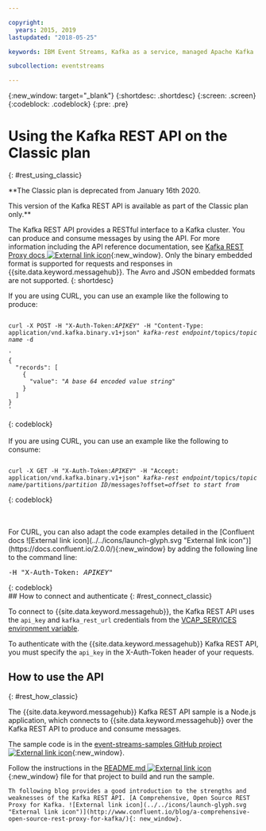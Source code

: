 ```yaml
---

copyright:
  years: 2015, 2019
lastupdated: "2018-05-25"

keywords: IBM Event Streams, Kafka as a service, managed Apache Kafka

subcollection: eventstreams

---
```


{:new_window: target="_blank"}
{:shortdesc: .shortdesc}
{:screen: .screen}
{:codeblock: .codeblock}
{:pre: .pre}

# Using the Kafka REST API on the Classic plan 
{: #rest_using_classic}

**The Classic plan is deprecated from January 16th 2020.

This version of the Kafka REST API is available as part of the Classic plan only.**
<br/>

The Kafka REST API provides a RESTful interface to a Kafka
cluster. You can produce and consume messages by using the
API. For more information including the API reference documentation, see [Kafka REST Proxy docs ![External link icon](../../icons/launch-glyph.svg "External link icon")](https://docs.confluent.io/2.0.0/kafka-rest/docs/index.html){:new_window}. Only the binary embedded format is supported for requests and responses in {{site.data.keyword.messagehub}}. The Avro and JSON embedded formats are not supported.
{: shortdesc}

If you are using CURL, you can use an example like the following to produce:
<pre class="pre"><code>
curl -X POST -H "X-Auth-Token:<var class="keyword varname">APIKEY</var>" -H "Content-Type: application/vnd.kafka.binary.v1+json" <var class="keyword varname">kafka-rest endpoint</var>/topics/<var class="keyword varname">topic name</var> -d 

'
{
  "records": [
    {
      "value": "<var class="keyword varname">A base 64 encoded value string</var>"
    }
  ]
}
'
</code></pre>
{: codeblock}
<br/>
<br/>
If you are using CURL, you can use an example like the following to consume:
<pre class="pre"><code>
curl -X GET -H "X-Auth-Token:<var class="keyword varname">APIKEY</var>" -H "Accept: application/vnd.kafka.binary.v1+json" <var class="keyword varname">kafka-rest endpoint</var>/topics/<var class="keyword varname">topic name</var>/partitions/<var class="keyword varname">partition ID</var>/messages?offset=<var class="keyword varname">offset to start from</var>
</code></pre>
{: codeblock}

<br/>
<br/>
For CURL, you can also adapt the code
examples detailed in the [Confluent docs ![External link icon](../../icons/launch-glyph.svg "External link icon")](https://docs.confluent.io/2.0.0/){:new_window} by adding the following line to the command line:
<pre class="pre">-H "X-Auth-Token: <var class="keyword varname">APIKEY</var>"</pre> 
{: codeblock}

<br/>
## How to connect and authenticate
{: #rest_connect_classic}

<!-- info was in eventstreams066.md -->

To connect to {{site.data.keyword.messagehub}}, the Kafka REST API uses the <code>api_key</code> and <code>kafka_rest_url</code>
credentials from the [VCAP_SERVICES environment variable](/docs/services/EventStreams?topic=eventstreams-connecting#connect_classic_cf).

To authenticate with the {{site.data.keyword.messagehub}} Kafka REST API, you must specify the <code>api_key</code> in the X-Auth-Token header of your requests.


## How to use the API
{: #rest_how_classic}

<!-- info was in eventstreams097.md -->

The {{site.data.keyword.messagehub}} Kafka REST API sample is a Node.js application, which connects to {{site.data.keyword.messagehub}} over the Kafka REST API to produce and consume messages.

The sample code is in the [event-streams-samples GitHub project ![External link icon](../../icons/launch-glyph.svg "External link icon")](https://github.com/ibm-messaging/event-streams-samples/tree/master/kafka-nodejs-console-sample){:new_window}.

Follow the instructions in the [README.md ![External link icon](../../icons/launch-glyph.svg "External link icon")](https://github.com/ibm-messaging/event-streams-samples/tree/master/kafka-nodejs-console-sample){:new_window} file for that project to build and run the sample.

	Th following blog provides a good introduction to the strengths and weaknesses of the Kafka REST API. [A Comprehensive, Open Source REST Proxy for Kafka. ![External link icon](../../icons/launch-glyph.svg "External link icon")](http://www.confluent.io/blog/a-comprehensive-open-source-rest-proxy-for-kafka/){: new_window}.






